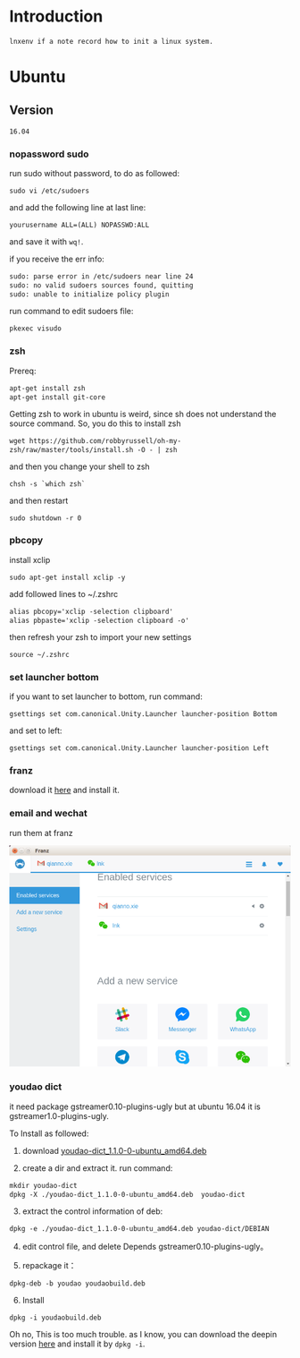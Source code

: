 # Introduction
    lnxenv if a note record how to init a linux system.

# Ubuntu
## Version
    16.04
### nopassword sudo
run sudo without password, to do as followed:
```
sudo vi /etc/sudoers
```
and add the following line at last line:
```
yourusername ALL=(ALL) NOPASSWD:ALL
```
and save it with `wq!`.

if you receive the err info:
```
sudo: parse error in /etc/sudoers near line 24
sudo: no valid sudoers sources found, quitting
sudo: unable to initialize policy plugin
```

run command to edit sudoers file:
```
pkexec visudo
```
### zsh
Prereq:
```
apt-get install zsh
apt-get install git-core
```
Getting zsh to work in ubuntu is weird, since sh does not understand the source command. So, you do this to install zsh
```
wget https://github.com/robbyrussell/oh-my-zsh/raw/master/tools/install.sh -O - | zsh
```
and then you change your shell to zsh
```
chsh -s `which zsh`
```
and then restart
```
sudo shutdown -r 0
```
### pbcopy
install xclip
```
sudo apt-get install xclip -y
```
add followed lines to ~/.zshrc
```
alias pbcopy='xclip -selection clipboard'
alias pbpaste='xclip -selection clipboard -o'
```
then refresh your zsh to import your new settings
```
source ~/.zshrc
```

### set launcher bottom
if you want to set launcher to bottom, run command:
```
gsettings set com.canonical.Unity.Launcher launcher-position Bottom
```
and set to left:
```
gsettings set com.canonical.Unity.Launcher launcher-position Left
```
### franz
download it [here](http://meetfranz.com/)
and install it.
### email and wechat
run them at franz

![](image/franz.png)

### youdao dict
it need package gstreamer0.10-plugins-ugly but at ubuntu 16.04 it is gstreamer1.0-plugins-ugly.

To Install as followed:
1. download [youdao-dict_1.1.0-0-ubuntu_amd64.deb](http://codown.youdao.com/cidian/linux/youdao-dict_1.1.0-0-ubuntu_amd64.deb)

2. create a dir and extract it. run command:
```
mkdir youdao-dict
dpkg -X ./youdao-dict_1.1.0-0-ubuntu_amd64.deb  youdao-dict
```
3. extract the control information of deb:
```
dpkg -e ./youdao-dict_1.1.0-0-ubuntu_amd64.deb youdao-dict/DEBIAN
```
4. edit control file, and delete Depends gstreamer0.10-plugins-ugly。

5. repackage it：
```
dpkg-deb -b youdao youdaobuild.deb
```
6. Install
```
dpkg -i youdaobuild.deb
```

Oh no, This is too much trouble. as I know, you can download the deepin version [here](http://codown.youdao.com/cidian/linux/youdao-dict_1.1.0-0-deepin_amd64.deb) and install it by `dpkg -i`.
